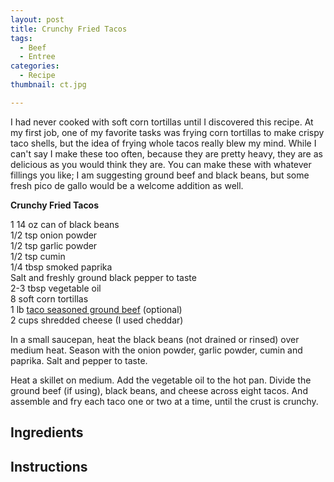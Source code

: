 ```yaml
---
layout: post
title: Crunchy Fried Tacos
tags:
  - Beef
  - Entree
categories:
  - Recipe
thumbnail: ct.jpg

---
```


I had never cooked with soft corn tortillas until I discovered this recipe. At my first job, one of my favorite tasks was frying corn tortillas to make crispy taco shells, but the idea of frying whole tacos really blew my mind. While I can't say I make these too often, because they are pretty heavy, they are as delicious as you would think they are. You can make these with whatever fillings you like; I am suggesting ground beef and black beans, but some fresh pico de gallo would be a welcome addition as well.  
  

**Crunchy Fried Tacos**  
  
1 14 oz can of black beans  
1/2 tsp onion powder  
1/2 tsp garlic powder  
1/2 tsp cumin  
1/4 tbsp smoked paprika  
Salt and freshly ground black pepper to taste  
2-3 tbsp vegetable oil  
8 soft corn tortillas  
1 lb [taco seasoned ground beef](http://www.hannahkilcoyne.com/2016/07/taco-seasoned-ground-beef.html) (optional)  
2 cups shredded cheese (I used cheddar)  
  
In a small saucepan, heat the black beans (not drained or rinsed) over medium heat. Season with the onion powder, garlic powder, cumin and paprika. Salt and pepper to taste.  
  
Heat a skillet on medium. Add the vegetable oil to the hot pan. Divide the ground beef (if using), black beans, and cheese across eight tacos. And assemble and fry each taco one or two at a time, until the crust is crunchy.

## Ingredients



## Instructions







